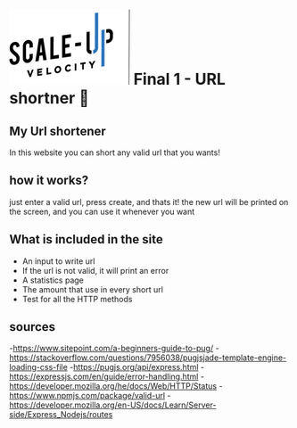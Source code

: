 # ![Scale-Up Velocity](./readme-files/logo-main.png) Final 1 - URL shortner 📎

## My Url shortener

In this website you can short any valid url that you wants!

## how it works?

just enter a valid url, press create, and thats it!
the new url will be printed on the screen, and you can use it whenever you want

## What is included in the site

- An input to write url
- If the url is not valid, it will print an error
- A statistics page
- The amount that use in every short url
- Test for all the HTTP methods

## sources

-https://www.sitepoint.com/a-beginners-guide-to-pug/
-https://stackoverflow.com/questions/7956038/pugjsjade-template-engine-loading-css-file
-https://pugjs.org/api/express.html
-https://expressjs.com/en/guide/error-handling.html
-https://developer.mozilla.org/he/docs/Web/HTTP/Status
-https://www.npmjs.com/package/valid-url
-https://developer.mozilla.org/en-US/docs/Learn/Server-side/Express_Nodejs/routes